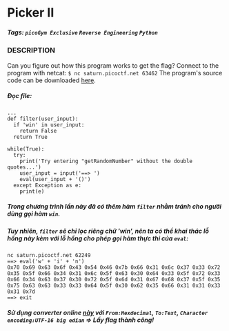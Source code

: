 # Picker II
##### Tags: `picoGym Exclusive` `Reverse Engineering` `Python`
### DESCRIPTION
Can you figure out how this program works to get the flag? Connect to the program with netcat: `$ nc saturn.picoctf.net 63462` The program's source code can be downloaded [here](https://artifacts.picoctf.net/c/522/picker-II.py).
##### Đọc file:
```
...
def filter(user_input):
  if 'win' in user_input:
    return False
  return True

while(True):
  try:
    print('Try entering "getRandomNumber" without the double quotes...')
    user_input = input('==> ')
    eval(user_input + '()')
  except Exception as e:
    print(e)

```
##### Trong chương trình lần này đã có thêm hàm `filter` nhằm tránh cho người dùng gọi hàm `win`.
##### Tuy nhiên, `filter` sẽ chỉ lọc riêng chữ 'win', nên ta có thể khai thác lỗ hổng này kèm với lỗ hổng cho phép gọi hàm thực thi của `eval`:
```
nc saturn.picoctf.net 62249
==> eval('w' + 'i' + 'n')
0x70 0x69 0x63 0x6f 0x43 0x54 0x46 0x7b 0x66 0x31 0x6c 0x37 0x33 0x72 0x35 0x5f 0x66 0x34 0x31 0x6c 0x5f 0x63 0x30 0x64 0x33 0x5f 0x72 0x33 0x66 0x34 0x63 0x37 0x30 0x72 0x5f 0x6d 0x31 0x67 0x68 0x37 0x5f 0x35 0x75 0x63 0x63 0x33 0x33 0x64 0x5f 0x30 0x62 0x35 0x66 0x31 0x31 0x33 0x31 0x7d 
==> exit                        
```
##### Sử dụng converter online [này](https://www.rapidtables.com/convert/number/hex-to-ascii.html) với `From:Hexdecimal`, `To:Text`, `Character encoding:UTF-16 big edian` => Lấy flag thành công!
